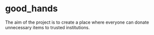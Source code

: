 # good_hands
The aim of the project is to create a place where everyone can donate unnecessary items to trusted institutions.
